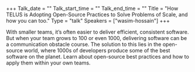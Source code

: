 +++
Talk_date = ""
Talk_start_time = ""
Talk_end_time = ""
Title = "How TELUS is Adopting Open-Source Practices to Solve Problems of Scale, and how you can too."
Type = "talk"
Speakers = ["wasim-hossain"]
+++

With smaller teams, it’s often easier to deliver efficient, consistent software. But when your team grows to 100 or even 1000, delivering software can be a communication obstacle course. The solution to this lies in the open-source world, where 1000s of developers produce some of the best software on the planet. Learn about open-source best practices and how to apply them within your own teams.
